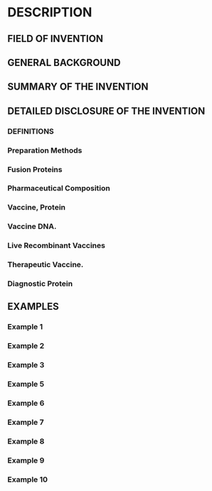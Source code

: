 # DESCRIPTION

## FIELD OF INVENTION

## GENERAL BACKGROUND

## SUMMARY OF THE INVENTION

## DETAILED DISCLOSURE OF THE INVENTION

### DEFINITIONS

### Preparation Methods

### Fusion Proteins

### Pharmaceutical Composition

### Vaccine, Protein

### Vaccine DNA.

### Live Recombinant Vaccines

### Therapeutic Vaccine.

### Diagnostic Protein

## EXAMPLES

### Example 1

### Example 2

### Example 3

### Example 5

### Example 6

### Example 7

### Example 8

### Example 9

### Example 10

